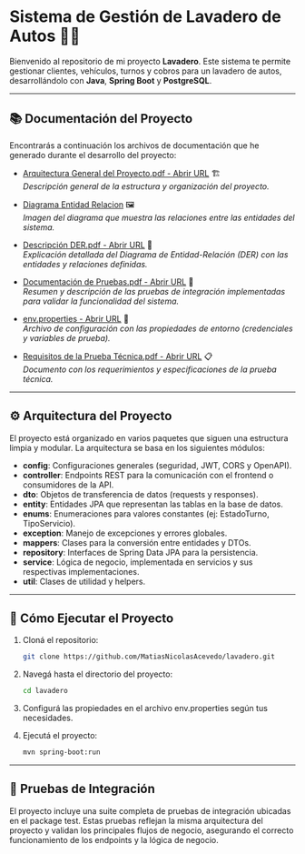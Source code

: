# Sistema de Gestión de Lavadero de Autos 🚗✨

Bienvenido al repositorio de mi proyecto **Lavadero**. Este sistema te permite gestionar clientes, vehículos, turnos y cobros para un lavadero de autos, desarrollándolo con **Java**, **Spring Boot** y **PostgreSQL**.

---

## 📚 Documentación del Proyecto

Encontrarás a continuación los archivos de documentación que he generado durante el desarrollo del proyecto:

- <a href="https://drive.google.com/file/d/1zQ8NieomysZ93aVFemlpWYM69nlgePJT/view?usp=drive_link" target="_blank">Arquitectura General del Proyecto.pdf - Abrir URL</a> 🏗️  
  _Descripción general de la estructura y organización del proyecto._

- <a href="https://drive.google.com/file/d/10Vfso0BiZXnSL7fGPK4ZY2lcTmVDZOWj/view?usp=drive_link" target="_blank">Diagrama Entidad Relacion</a> 🖼️  
  _Imagen del diagrama que muestra las relaciones entre las entidades del sistema._

- <a href="https://drive.google.com/file/d/1I8oiymYeyrsXzVumH-NPndcewU9FqR-b/view?usp=drive_link" target="_blank">Descripción DER.pdf - Abrir URL</a> 📑  
  _Explicación detallada del Diagrama de Entidad-Relación (DER) con las entidades y relaciones definidas._

- <a href="https://drive.google.com/file/d/1gnGb8l2PORtsXUj2cwMUJ1-Vwmvxj4XV/view?usp=drive_link" target="_blank">Documentación de Pruebas.pdf - Abrir URL</a> 🧪  
  _Resumen y descripción de las pruebas de integración implementadas para validar la funcionalidad del sistema._

- <a href="https://drive.google.com/file/d/1Hvd1YeR2u5PsGlAbFjLXs15oGK90-_Sp/view?usp=drive_link" target="_blank">env.properties - Abrir URL</a> 🔧  
  _Archivo de configuración con las propiedades de entorno (credenciales y variables de prueba)._

- <a href="https://drive.google.com/file/d/1UnJ5Uj6W3mnruca8RNXeZwXMtxxrUNof/view?usp=drive_link" target="_blank">Requisitos de la Prueba Técnica.pdf - Abrir URL</a> 📋  
  _Documento con los requerimientos y especificaciones de la prueba técnica._

---

## ⚙️ Arquitectura del Proyecto

El proyecto está organizado en varios paquetes que siguen una estructura limpia y modular. La arquitectura se basa en los siguientes módulos:

- **config**: Configuraciones generales (seguridad, JWT, CORS y OpenAPI).  
- **controller**: Endpoints REST para la comunicación con el frontend o consumidores de la API.  
- **dto**: Objetos de transferencia de datos (requests y responses).  
- **entity**: Entidades JPA que representan las tablas en la base de datos.  
- **enums**: Enumeraciones para valores constantes (ej: EstadoTurno, TipoServicio).  
- **exception**: Manejo de excepciones y errores globales.  
- **mappers**: Clases para la conversión entre entidades y DTOs.  
- **repository**: Interfaces de Spring Data JPA para la persistencia.  
- **service**: Lógica de negocio, implementada en servicios y sus respectivas implementaciones.  
- **util**: Clases de utilidad y helpers.

---

## 🚀 Cómo Ejecutar el Proyecto

1. Cloná el repositorio:
   ```bash
   git clone https://github.com/MatiasNicolasAcevedo/lavadero.git

2. Navegá hasta el directorio del proyecto:
   ```bash
   cd lavadero

3. Configurá las propiedades en el archivo env.properties según tus necesidades.

4. Ejecutá el proyecto:
   ```bash
   mvn spring-boot:run

---

## 🧪 Pruebas de Integración
El proyecto incluye una suite completa de pruebas de integración ubicadas en el package test. Estas pruebas reflejan la misma arquitectura del proyecto y validan los principales flujos de negocio, asegurando el correcto funcionamiento de los endpoints y la lógica de negocio.
